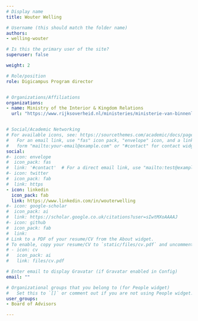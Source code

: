 ```yaml
---
# Display name
title: Wouter Welling

# Username (this should match the folder name)
authors:
- welling-wouter

# Is this the primary user of the site?
superuser: false

weight: 2

# Role/position
role: Digicampus Program director 


# Organizations/Affiliations
organizations:
- name: Ministry of the Interior & Kingdom Relations
  url: "https://www.rijksoverheid.nl/ministeries/ministerie-van-binnenlandse-zaken-en-koninkrijksrelaties"


# Social/Academic Networking
# For available icons, see: https://sourcethemes.com/academic/docs/page-builder/#icons
#   For an email link, use "fas" icon pack, "envelope" icon, and a link in the
#   form "mailto:your-email@example.com" or "#contact" for contact widget.
social:
#- icon: envelope
#  icon_pack: fas
#  link: '#contact'  # For a direct email link, use "mailto:test@example.org".
#- icon: twitter
#  icon_pack: fab
#  link: https
- icon: linkedin
  icon_pack: fab
  link: https://www.linkedin.com/in/wouterwelling
#- icon: google-scholar
#  icon_pack: ai
#  link: https://scholar.google.co.uk/citations?user=sIwtMXoAAAAJ
#- icon: github
#  icon_pack: fab
#  link: 
# Link to a PDF of your resume/CV from the About widget.
# To enable, copy your resume/CV to `static/files/cv.pdf` and uncomment the lines below.
# - icon: cv
#   icon_pack: ai
#   link: files/cv.pdf

# Enter email to display Gravatar (if Gravatar enabled in Config)
email: ""

# Organizational groups that you belong to (for People widget)
#   Set this to `[]` or comment out if you are not using People widget.
user_groups:
- Board of Advisors

---
```






     
